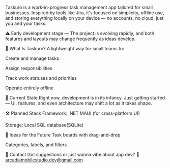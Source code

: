 Taskuro is a work-in-progress task management app tailored for small businesses. Inspired by tools like Jira, it's focused on simplicity, offline use, and storing everything locally on your device — no accounts, no cloud, just you and your tasks.

⚠️ Early development stage — The project is evolving rapidly, and both features and layouts may change frequently as ideas develop.

🎯 What Is Taskuro?
A lightweight way for small teams to:

Create and manage tasks

Assign responsibilities

Track work statuses and priorities

Operate entirely offline

🧪 Current State
Right now, development is in its infancy. Just getting started — UI, features, and even architecture may shift a lot as it takes shape.

🛠️ Planned Stack
Framework: .NET MAUI (for cross-platform UI)

Storage: Local SQL database(SQLite) 

🔮 Ideas for the Future
Task boards with drag-and-drop

Categories, labels, and filters

💬 Contact
Got suggestions or just wanna vibe about app dev?
📧 arcadiamobilestudio.dev@gmail.com

